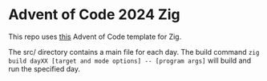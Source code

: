# Advent of Code 2024 Zig

This repo uses [this](https://github.com/SpexGuy/Zig-AoC-Template) Advent of
Code template for Zig.

The src/ directory contains a main file for each day. The build command `zig
build dayXX [target and mode options] -- [program args]` will build and run the
specified day.

